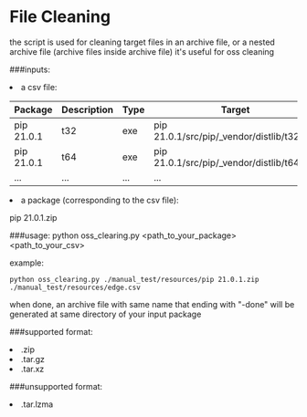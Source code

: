 # File Cleaning

the script is used for cleaning target files in an archive file, or a nested archive file (archive files inside archive file)
it's useful for oss cleaning

###inputs:
<li>a csv file:

| Package      | Description | Type        | Target      |
| -----------  | ----------- | ----------- | ----------- |
| pip 21.0.1   | t32         | exe         | pip 21.0.1/src/pip/_vendor/distlib/t32.exe |
| pip 21.0.1   | t64         | exe         | pip 21.0.1/src/pip/_vendor/distlib/t64.exe |
| ...   |...         | ...         | ... |

<li>a package (corresponding to the csv file):

pip 21.0.1.zip

###usage:
    python oss_clearing.py <path_to_your_package> <path_to_your_csv>

example:

    python oss_clearing.py ./manual_test/resources/pip 21.0.1.zip ./manual_test/resources/edge.csv

when done, an archive file with same name that ending with "-done" will be generated at same directory of your input package

###supported format:

<li>.zip
<li>.tar.gz
<li>.tar.xz

###unsupported format:
<li>.tar.lzma